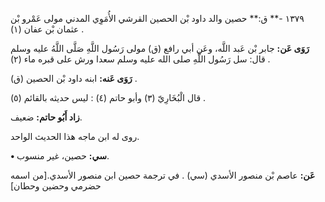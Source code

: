 ١٣٧٩ -** ق:** حصين والد داود بْن الحصين القرشي الأُمَوِي المدني مولى عَمْرو بْن عثمان بْن عفان (١) .

**رَوَى عَن:** جابر بْن عَبد اللَّه، وعَن أبي رافع (ق) مولى رَسُول اللَّهِ صَلَّى اللَّهُ عليه وسلم قال: سل رَسُول اللَّهِ صلى الله عليه وسلم سعدا ورش على قبره ماء (٢) .

**رَوَى عَنه:** ابنه داود بْن الحصين (ق) .

قال الْبُخَارِيّ (٣) وأبو حاتم (٤) : ليس حديثه بالقائم (٥) .

**زاد أَبُو حاتم:** ضعيف.

روى له ابن ماجه هذا الحديث الواحد.

**• سي:** حصين، غير منسوب.

**عَن:** عاصم بْن منصور الأسدي (سي) . في ترجمة حصين ابن منصور الأسدي.[من اسمه حضرمي وحضين وحطان]